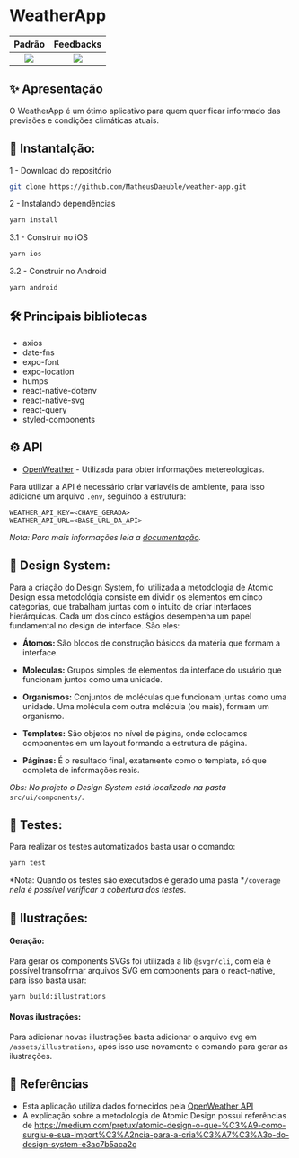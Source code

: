 # WeatherApp

Padrão             |  Feedbacks
:-------------------------:|:-------------------------:
![](https://user-images.githubusercontent.com/19613330/177512053-91ec203e-fab9-445b-8102-d8b38e24b115.gif)  |  ![](https://user-images.githubusercontent.com/19613330/177518442-ea11ea24-e795-4994-a57e-93abdc2ef723.gif)


## ✨ Apresentação 
O WeatherApp é um ótimo aplicativo para quem quer ficar informado das previsões e condições climáticas atuais.


## 🚀 Instantalção:

1 - Download do repositório
```sh
git clone https://github.com/MatheusDaeuble/weather-app.git
```

2 - Instalando dependências
```sh
yarn install
```

3.1 - Construir no iOS
```sh
yarn ios
```

3.2 - Construir no Android
```sh
yarn android
```
## 🛠️ Principais bibliotecas

- axios
- date-fns
- expo-font
- expo-location
- humps
- react-native-dotenv
- react-native-svg
- react-query
- styled-components


## ⚙️ API

- [OpenWeather](https://openweathermap.org/api) - Utilizada para obter informações metereologicas.

Para utilizar a API é necessário criar variavéis de ambiente, para isso adicione um arquivo `.env`, seguindo a estrutura:
```
WEATHER_API_KEY=<CHAVE_GERADA>
WEATHER_API_URL=<BASE_URL_DA_API>
```
*Nota: Para mais informações leia a [documentação](https://openweathermap.org/api).*

## 📱 Design System:

Para a criação do Design System, foi utilizada a metodologia de Atomic Design essa metodológia consiste em dividir os elementos em cinco categorias, que trabalham juntas com o intuito de criar interfaces hierárquicas. Cada um dos cinco estágios desempenha um papel fundamental no design de interface. São eles:

- **Átomos:** São blocos de construção básicos da matéria que formam a interface.

- **Moleculas:** Grupos simples de elementos da interface do usuário que funcionam juntos como uma unidade.

- **Organismos:** Conjuntos de moléculas que funcionam juntas como uma unidade. Uma molécula com outra molécula (ou mais), formam um organismo.

- **Templates:** São objetos no nível de página, onde colocamos componentes em um layout formando a estrutura de página.

- **Páginas:** É o resultado final, exatamente como o template, só que completa de informações reais.

*Obs: No projeto o Design System está localizado na pasta* `src/ui/components/`.


## 🧪 Testes:


Para realizar os testes automatizados basta usar o comando:
```sh
yarn test
```
*Nota: Quando os testes são executados é gerado uma pasta *`/coverage` *nela é possível verificar a cobertura dos testes.*

## 🌄 Ilustrações:

#### Geração:
Para gerar os components SVGs foi utilizada a lib `@svgr/cli`, com ela é possível transofrmar arquivos SVG em components para o react-native, para isso basta usar:
```sh
yarn build:illustrations
```
#### Novas ilustrações:
Para adicionar novas illustrações basta adicionar o arquivo svg em `/assets/illustrations`, após isso use novamente o comando para gerar as ilustrações.


## 📘 Referências

- Esta aplicação utiliza dados fornecidos pela [OpenWeather API](https://openweathermap.org/api) 
- A explicação sobre a metodologia de Atomic Design possui referências de https://medium.com/pretux/atomic-design-o-que-%C3%A9-como-surgiu-e-sua-import%C3%A2ncia-para-a-cria%C3%A7%C3%A3o-do-design-system-e3ac7b5aca2c

